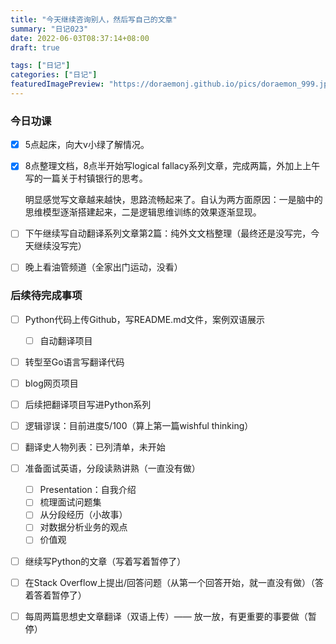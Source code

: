 ```yaml
---
title: "今天继续咨询别人，然后写自己的文章"
summary: "日记023"
date: 2022-06-03T08:37:14+08:00
draft: true

tags: ["日记"]
categories: ["日记"]
featuredImagePreview: "https://doraemonj.github.io/pics/doraemon_999.jpeg"
---
```


### 今日功课

-   [x] 5点起床，向大v小绿了解情况。

-   [x] 8点整理文档，8点半开始写logical fallacy系列文章，完成两篇，外加上上午写的一篇关于村镇银行的思考。

    明显感觉写文章越来越快，思路流畅起来了。自认为两方面原因：一是脑中的思维模型逐渐搭建起来，二是逻辑思维训练的效果逐渐显现。

-   [ ] 下午继续写自动翻译系列文章第2篇：纯外文文档整理（最终还是没写完，今天继续没写完）

-   [ ] 晚上看油管频道（全家出门运动，没看）




### 后续待完成事项

-   [ ] Python代码上传Github，写README.md文件，案例双语展示

    -   [ ] 自动翻译项目
-   [ ] 转型至Go语言写翻译代码
-   [ ] blog网页项目
-   [ ] 后续把翻译项目写进Python系列
-   [ ] 逻辑谬误：目前进度5/100（算上第一篇wishful thinking）
-   [ ] 翻译史人物列表：已列清单，未开始
-   [ ] 准备面试英语，分段读熟讲熟（一直没有做）

    -   [ ] Presentation：自我介绍
    -   [ ] 梳理面试问题集
    -   [ ] 从分段经历（小故事）
    -   [ ] 对数据分析业务的观点
    -   [ ] 价值观
-   [ ] 继续写Python的文章（写着写着暂停了）
-   [ ] 在Stack Overflow上提出/回答问题（从第一个回答开始，就一直没有做）（答着答着暂停了）
-   [ ] 每周两篇思想史文章翻译（双语上传）—— 放一放，有更重要的事要做（暂停）
